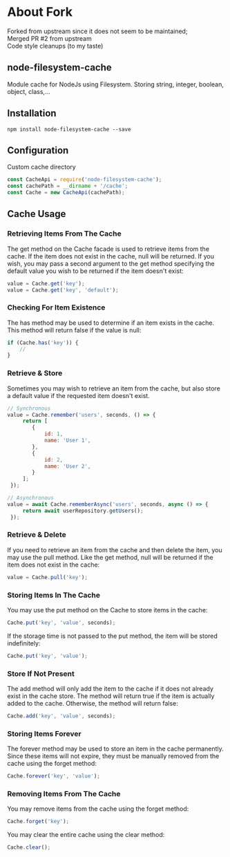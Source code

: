 # About Fork

Forked from upstream since it does not seem to be maintained;  
Merged PR #2 from upstream  
Code style cleanups (to my taste)  

## node-filesystem-cache

Module cache for NodeJs using Filesystem. Storing string, integer, boolean, object, class,...

## Installation

```shell
npm install node-filesystem-cache --save
```

## Configuration

Custom cache directory

```js
const CacheApi = require('node-filesystem-cache');
const cachePath = __dirname + '/cache';
const Cache = new CacheApi(cachePath);
```

## Cache Usage

### Retrieving Items From The Cache

The get method on the Cache facade is used to retrieve items from the cache. If the item does not exist in the cache, null will be returned. If you wish, you may pass a second argument to the get method specifying the default value you wish to be returned if the item doesn't exist:

```js
value = Cache.get('key');
value = Cache.get('key', 'default');
```

### Checking For Item Existence

The has method may be used to determine if an item exists in the cache. This method will return false if the value is null:

```js
if (Cache.has('key')) {
    //
}
```

### Retrieve & Store

Sometimes you may wish to retrieve an item from the cache, but also store a default value if the requested item doesn't exist.

```js
// Synchronous
value = Cache.remember('users', seconds, () => {
     return [
        {
            id: 1,
            name: 'User 1',
        },
        {
            id: 2,
            name: 'User 2',
        }
     ];
 });

// Asynchronous
value = await Cache.rememberAsync('users', seconds, async () => {
     return await userRepository.getUsers();
 });
```

### Retrieve & Delete

If you need to retrieve an item from the cache and then delete the item, you may use the pull method. Like the get method, null will be returned if the item does not exist in the cache:

```js
value = Cache.pull('key');
```

### Storing Items In The Cache

You may use the put method on the Cache to store items in the cache:

```js
Cache.put('key', 'value', seconds);
```

If the storage time is not passed to the put method, the item will be stored indefinitely:

```js
Cache.put('key', 'value');
```

### Store If Not Present

The add method will only add the item to the cache if it does not already exist in the cache store. The method will return true if the item is actually added to the cache. Otherwise, the method will return false:

```js
Cache.add('key', 'value', seconds);
```

### Storing Items Forever

The forever method may be used to store an item in the cache permanently. Since these items will not expire, they must be manually removed from the cache using the forget method:

```js
Cache.forever('key', 'value');
```

### Removing Items From The Cache

You may remove items from the cache using the forget method:

```js
Cache.forget('key');
```

You may clear the entire cache using the clear method:

```js
Cache.clear();
```
